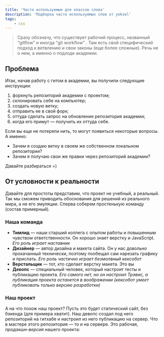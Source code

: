 ```yaml
---
title: 'Часто используемые для классов слова'
description: 'Подборка часто используемых слов от yoksel'
tags:
    - css
---
```


> Сразу обозначу, что существует рабочий процесс, названный “gitflow” и иногда “git workflow” . Там есть свой специфический подход к ветвлению и свои законы (еще более сложные). Речь не о нем, а именно о подходе академии. 
## Проблема

Итак, начав работу с гитом в академии, вы получили следующие инструкции:


1. форкнуть репозиторий академии с проектом;
2. склонировать себе на компьютер;
3. создать новую ветку;
4. отправить ее в свой форк;
5. оттуда сделать запрос на обновление репозитория академии;
6. когда его примут — получить их оттуда себе.

Если вы еще не потеряли нить, то могут появиться некоторые вопросы. А именно:

- Зачем я создаю ветку в своем же собственном локальном репозитории?
- Зачем я получаю свои же правки через репозиторий академии?

Давайте разбираться =)

## От условности к реальности

Давайте для простоты представим, что проект не учебный, а реальный. Так мы сможем приводить обоснования для решений из реального мира, а не его эмуляции. Сперва соберем простенькую команду (состав примерный).

### Наша команда
- **Тимлид** — наши старший коллега с опытом работы и повышенным чувством ответственности. Он хорошо знает верстку и JavaScript.
    *Его роль играет наставник*
- **Дизайнер** — автор дизайна и макета сайта. Он у нас довольно прокачанный технически, поэтому пообещал сам нарезать графику и прислать.
    *Его роль частично играет безмолвный кексобот*
- **Верстальщик** — тот, кто сделает верстку макета.
    Это вы
- **Девопс** — специальный человек, который настроит тесты и публикацию проекта.
    *Его самого нет, но он настроил Трэвис, а публикация проекта останется в воображении (кексобот умеет публиковать только версию разработки)*
### Наш проект

А на что похож наш проект? Пусть это будет статический сайт, без бэкенда (для примера хватит). Наш девопс создал под него репозиторий на гитхабе и настроил из него публикацию на сервер. Что в мастере этого репозитория — то и на сервере. Это рабочая, *продакшн-версия* нашего проекта:

